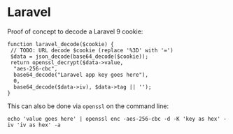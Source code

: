 # Laravel

Proof of concept to decode a Laravel 9 cookie:

```
function laravel_decode($cookie) {
 // TODO: URL decode $cookie (replace '%3D' with '=')
 $data = json_decode(base64_decode($cookie));
 return openssl_decrypt($data->value,
  "aes-256-cbc",
  base64_decode("Laravel app key goes here"),
  0,
  base64_decode($data->iv), $data->tag || '');
}
```

This can also be done via `openssl` on the command line:

```
echo 'value goes here' | openssl enc -aes-256-cbc -d -K 'key as hex' -iv 'iv as hex' -a
```

